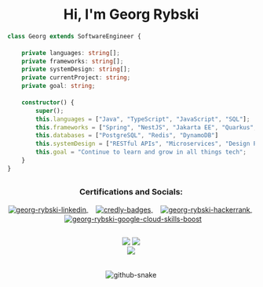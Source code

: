 <h1 align="center">Hi, I'm Georg Rybski</h1>

[//]: # (<h3 align="center">Full Stack Developer, B.Eng Software Engineering Student, B.Pharm Graduate</h3>)

```typescript
class Georg extends SoftwareEngineer {

    private languages: string[];
    private frameworks: string[];
    private systemDesign: string[];
    private currentProject: string;
    private goal: string;

    constructor() {
        super();
        this.languages = ["Java", "TypeScript", "JavaScript", "SQL"];
        this.frameworks = ["Spring", "NestJS", "Jakarta EE", "Quarkus", "Angular"];
        this.databases = ["PostgreSQL", "Redis", "DynamoDB"]
        this.systemDesign = ["RESTful APIs", "Microservices", "Design Patterns"];
        this.goal = "Continue to learn and grow in all things tech";
    }
}
```

##  

<h3 align="center">Certifications and Socials:</h3>
<div align="center">
    
  <a href="https://linkedin.com/in/georg-rybski" target="_blank">
    <img align="center" src="https://raw.githubusercontent.com/rahuldkjain/github-profile-readme-generator/master/src/images/icons/Social/linked-in-alt.svg" alt="georg-rybski-linkedin" height="33" width="44" />
  </a>
  &nbsp;
  &nbsp;
  <a href="https://www.credly.com/users/georgrybski/badges" target="_blank" >
    <img align="center" src="https://info.credly.com/hubfs/Credly%20Atos%20Web%20Assets/Credly%20Logos/Credly_Pearson_Logo_Orange.svg" alt="credly-badges" height="55" width="66"/>
  </a>
  &nbsp;
  &nbsp;
  <a href="https://www.hackerrank.com/georgrybski" target="_blank">
    <img align="center" src="https://raw.githubusercontent.com/rahuldkjain/github-profile-readme-generator/master/src/images/icons/Social/hackerrank.svg" alt="georg-rybski-hackerrank" height="38" width="50"/>
  </a>
  &nbsp;
  &nbsp;
  <a href="https://www.cloudskillsboost.google/public_profiles/59991177-da3e-4cc9-8cea-f7c1c824abb1" target="_blank">
    <img align="center"src="https://cdn.jsdelivr.net/gh/devicons/devicon/icons/googlecloud/googlecloud-original.svg" alt="georg-rybski-google-cloud-skills-boost" height="43" width="57"/>
  </a>
</div>

##

<div align="center">
  
  <!-- general stats -->
  <picture>
    <source media="(prefers-color-scheme: dark)" srcset="https://github-readme-stats.vercel.app/api?username=georgrybski&show_icons=true&include_all_commits=true&count_private=true&theme=tokyonight&hide_border=true">
    <source media="(prefers-color-scheme: light)" srcset="https://github-readme-stats.vercel.app/api?username=georgrybski&show_icons=true&include_all_commits=true&count_private=true&theme=light">
    <img height="180em" src="https://github-readme-stats.vercel.app/api?username=georgrybski&show_icons=true&include_all_commits=true&count_private=true&theme=light"/>
  </picture>
  
  <!-- streaks -->
  <picture>
    <source media="(prefers-color-scheme: dark)" srcset="https://streak-stats.demolab.com?user=georgrybski&theme=tokyonight&hide_border=true">
    <source media="(prefers-color-scheme: light)" srcset="https://streak-stats.demolab.com?user=georgrybski&theme=light">
    <img height="180em" src="https://streak-stats.demolab.com?user=georgrybski&theme=light"/>
  </picture>

  <br>
  
  <!-- most used languages -->
  <picture>
    <source media="(prefers-color-scheme: dark)" srcset="https://github-readme-stats.vercel.app/api/top-langs/?username=georgrybski&layout=compact&langs_count=6&theme=tokyonight&hide_border=true">
    <source media="(prefers-color-scheme: light)" srcset="https://github-readme-stats.vercel.app/api/top-langs/?username=georgrybski&layout=compact&langs_count=6&theme=light">
    <img height="150em" src="https://github-readme-stats.vercel.app/api/top-langs/?username=georgrybski&layout=compact&langs_count=6&theme=light"/>
  </picture>

</div>
  

[//]: # (<h3 align="center">Find me here:</h3>)

[//]: # (<div align="center">)

[//]: # (  <a href="https://linkedin.com/in/georg-rybski" target="_blank">)

[//]: # (    <img align="center" src="https://raw.githubusercontent.com/rahuldkjain/github-profile-readme-generator/master/src/images/icons/Social/linked-in-alt.svg" alt="georg-rybski" height="30" width="40" />)

[//]: # (  </a>)

[//]: # (</div>)

[//]: # ()
[//]: # (<h3 align="center">Languages and Tools:</h3>)

[//]: # ()
[//]: # (<div align="center">)

[//]: # ()
[//]: # (  <a href="https://www.java.com" target="_blank" rel="noreferrer"> )

[//]: # (    <img src="https://raw.githubusercontent.com/devicons/devicon/master/icons/java/java-original.svg" alt="java" width="40" height="40"/>)

[//]: # (  </a>)

[//]: # (  )
[//]: # (  <a href="https://spring.io/" target="_blank" rel="noreferrer"> )

[//]: # (    <img src="https://www.vectorlogo.zone/logos/springio/springio-icon.svg" alt="spring" width="40" height="40"/> )

[//]: # (  </a> )

[//]: # (  )
[//]: # (  <a href="https://git-scm.com/" target="_blank" rel="noreferrer"> )

[//]: # (    <img src="https://www.vectorlogo.zone/logos/git-scm/git-scm-icon.svg" alt="git" width="40" height="40"/> )

[//]: # (  </a> )

[//]: # (  <a href="https://www.linux.org/" target="_blank" rel="noreferrer"> <img src="https://raw.githubusercontent.com/devicons/devicon/master/icons/linux/linux-original.svg" alt="linux" width="40" height="40"/> </a> )

[//]: # (  )
[//]: # (  <a href="https://www.mysql.com/" target="_blank" rel="noreferrer"> )

[//]: # (    <img src="https://raw.githubusercontent.com/devicons/devicon/master/icons/mysql/mysql-original-wordmark.svg" alt="mysql" width="40" height="40"/> )

[//]: # (  </a> )

[//]: # (  )
[//]: # (  <a href="https://www.postgresql.org" target="_blank" rel="noreferrer"> )

[//]: # (    <img src="https://raw.githubusercontent.com/devicons/devicon/master/icons/postgresql/postgresql-original-wordmark.svg" alt="postgresql" width="40" height="40"/> )

[//]: # (  </a> )

[//]: # (  )
[//]: # (  <a href="https://www.python.org" target="_blank" rel="noreferrer"> )

[//]: # (    <img src="https://raw.githubusercontent.com/devicons/devicon/master/icons/python/python-original.svg" alt="python" width="40" height="40"/> )

[//]: # (  </a> )

[//]: # (  )
[//]: # (  <a href="https://www.selenium.dev" target="_blank" rel="noreferrer"> )

[//]: # (    <img src="https://raw.githubusercontent.com/detain/svg-logos/780f25886640cef088af994181646db2f6b1a3f8/svg/selenium-logo.svg" alt="selenium" width="40" height="40"/> )

[//]: # (  </a> )

[//]: # (  )
[//]: # (  <a href="https://tomcat.apache.org/" target="_blank" rel="noreferrer"> )

[//]: # (    <img src="https://cdn.jsdelivr.net/gh/devicons/devicon/icons/tomcat/tomcat-original-wordmark.svg" alt="tomcat" width="40" height="40"/> )

[//]: # (  </a> )

[//]: # (  )
[//]: # (  <a href="https://cloud.google.com" target="_blank" rel="noreferrer"> )

[//]: # (    <img src="https://www.vectorlogo.zone/logos/google_cloud/google_cloud-icon.svg" alt="gcp" width="40" height="40"/> )

[//]: # (  </a> )

[//]: # (  )
[//]: # (  <a href="https://azure.microsoft.com/en-in/" target="_blank" rel="noreferrer"> )

[//]: # (    <img src="https://www.vectorlogo.zone/logos/microsoft_azure/microsoft_azure-icon.svg" alt="azure" width="40" height="40"/> )

[//]: # (  </a>)

[//]: # (  )
[//]: # (</div>)

##


<!-- snake animation -->
<div align="center">
<picture>
  <source media="(prefers-color-scheme: dark)" srcset="https://github.com/georgrybski/georgrybski/blob/output/github-contribution-grid-snake-dark-custom.svg">
  <source media="(prefers-color-scheme: light)" srcset="https://github.com/georgrybski/georgrybski/blob/output/github-contribution-grid-snake.svg">
  <img alt="github-snake" src="https://github.com/georgrybski/georgrybski/blob/output/github-contribution-grid-snake-dark.svg"/>
</picture>
</div>
